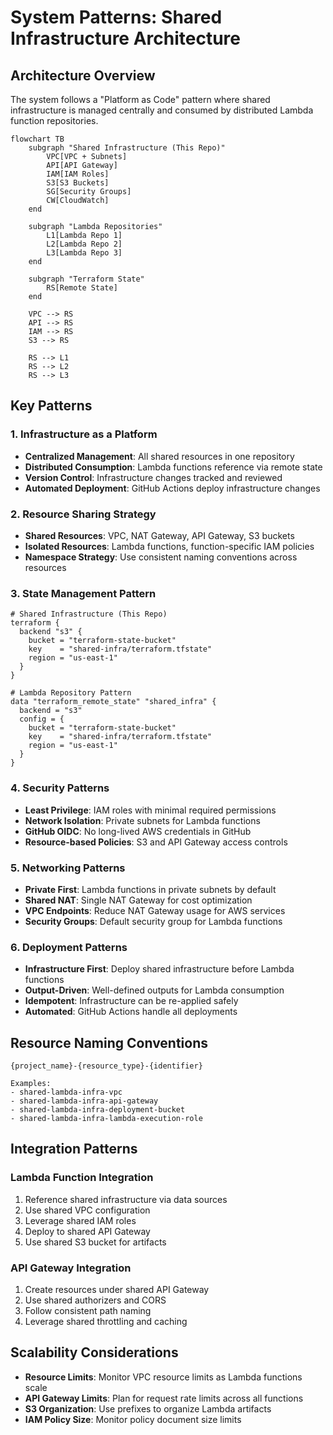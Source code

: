 # System Patterns: Shared Infrastructure Architecture

## Architecture Overview

The system follows a "Platform as Code" pattern where shared infrastructure is managed centrally and consumed by distributed Lambda function repositories.

```mermaid
flowchart TB
    subgraph "Shared Infrastructure (This Repo)"
        VPC[VPC + Subnets]
        API[API Gateway]
        IAM[IAM Roles]
        S3[S3 Buckets]
        SG[Security Groups]
        CW[CloudWatch]
    end

    subgraph "Lambda Repositories"
        L1[Lambda Repo 1]
        L2[Lambda Repo 2]
        L3[Lambda Repo 3]
    end

    subgraph "Terraform State"
        RS[Remote State]
    end

    VPC --> RS
    API --> RS
    IAM --> RS
    S3 --> RS

    RS --> L1
    RS --> L2
    RS --> L3
```

## Key Patterns

### 1. Infrastructure as a Platform

- **Centralized Management**: All shared resources in one repository
- **Distributed Consumption**: Lambda functions reference via remote state
- **Version Control**: Infrastructure changes tracked and reviewed
- **Automated Deployment**: GitHub Actions deploy infrastructure changes

### 2. Resource Sharing Strategy

- **Shared Resources**: VPC, NAT Gateway, API Gateway, S3 buckets
- **Isolated Resources**: Lambda functions, function-specific IAM policies
- **Namespace Strategy**: Use consistent naming conventions across resources

### 3. State Management Pattern

```hcl
# Shared Infrastructure (This Repo)
terraform {
  backend "s3" {
    bucket = "terraform-state-bucket"
    key    = "shared-infra/terraform.tfstate"
    region = "us-east-1"
  }
}

# Lambda Repository Pattern
data "terraform_remote_state" "shared_infra" {
  backend = "s3"
  config = {
    bucket = "terraform-state-bucket"
    key    = "shared-infra/terraform.tfstate"
    region = "us-east-1"
  }
}
```

### 4. Security Patterns

- **Least Privilege**: IAM roles with minimal required permissions
- **Network Isolation**: Private subnets for Lambda functions
- **GitHub OIDC**: No long-lived AWS credentials in GitHub
- **Resource-based Policies**: S3 and API Gateway access controls

### 5. Networking Patterns

- **Private First**: Lambda functions in private subnets by default
- **Shared NAT**: Single NAT Gateway for cost optimization
- **VPC Endpoints**: Reduce NAT Gateway usage for AWS services
- **Security Groups**: Default security group for Lambda functions

### 6. Deployment Patterns

- **Infrastructure First**: Deploy shared infrastructure before Lambda functions
- **Output-Driven**: Well-defined outputs for Lambda consumption
- **Idempotent**: Infrastructure can be re-applied safely
- **Automated**: GitHub Actions handle all deployments

## Resource Naming Conventions

```
{project_name}-{resource_type}-{identifier}

Examples:
- shared-lambda-infra-vpc
- shared-lambda-infra-api-gateway
- shared-lambda-infra-deployment-bucket
- shared-lambda-infra-lambda-execution-role
```

## Integration Patterns

### Lambda Function Integration

1. Reference shared infrastructure via data sources
2. Use shared VPC configuration
3. Leverage shared IAM roles
4. Deploy to shared API Gateway
5. Use shared S3 bucket for artifacts

### API Gateway Integration

1. Create resources under shared API Gateway
2. Use shared authorizers and CORS
3. Follow consistent path naming
4. Leverage shared throttling and caching

## Scalability Considerations

- **Resource Limits**: Monitor VPC resource limits as Lambda functions scale
- **API Gateway Limits**: Plan for request rate limits across all functions
- **S3 Organization**: Use prefixes to organize Lambda artifacts
- **IAM Policy Size**: Monitor policy document size limits
